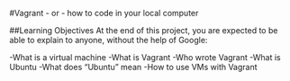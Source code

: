 #Vagrant - or - how to code in your local computer

##Learning Objectives
At the end of this project, you are expected to be able to explain to anyone, without the help of Google:

-What is a virtual machine
-What is Vagrant
-Who wrote Vagrant
-What is Ubuntu
-What does “Ubuntu” mean
-How to use VMs with Vagrant

